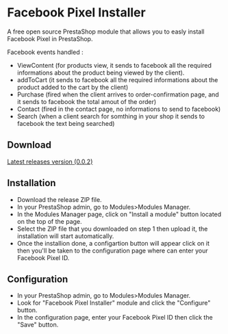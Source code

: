 # Facebook Pixel Installer

A free open source PrestaShop module that allows you to easly install Facebook Pixel in PrestaShop.

Facebook events handled :
- ViewContent (for products view, it sends to facebook all the required informations about the product being viewed by the client).
- addToCart (it sends to facebook all the required informations about the product added to the cart by the client)
- Purchase (fired when the client arrives to order-confirmation page, and it sends to facebook the total amout of the order)
- Contact (fired in the contact page, no informations to send to facebook)
- Search (when a client search for somthing in your shop it sends to facebook the text being searched)

## Download

[Latest releases version (0.0.2)](https://github.com/Adel010/Facebook-Pixel-Prestashop-Free-Module/releases/tag/0.0.2)

## Installation

- Download the release ZIP file.
- In your PrestaShop admin, go to Modules>Modules Manager.
- In the Modules Manager page, click on "Install a module" button located on the top of the page.
- Select the ZIP file that you downloaded on step 1 then upload it, the installation will start automatically.
- Once the installion done, a configartion button will appear click on it then you'll be taken to the configuration page where can enter your Facebook Pixel ID.

## Configuration

- In your PrestaShop admin, go to Modules>Modules Manager.
- Look for "Facebook Pixel Installer" module and click the "Configure" button.
- In the configuration page, enter your Facebook Pixel ID then click the "Save" button.
